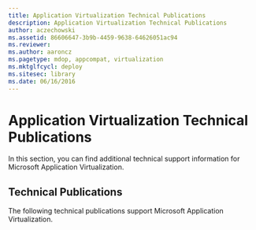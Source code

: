 ```yaml
---
title: Application Virtualization Technical Publications
description: Application Virtualization Technical Publications
author: aczechowski
ms.assetid: 86606647-3b9b-4459-9638-64626051ac94
ms.reviewer:
ms.author: aaroncz
ms.pagetype: mdop, appcompat, virtualization
ms.mktglfcycl: deploy
ms.sitesec: library
ms.date: 06/16/2016
---
```



# Application Virtualization Technical Publications


In this section, you can find additional technical support information for Microsoft Application Virtualization.

## Technical Publications


The following technical publications support Microsoft Application Virtualization.

 

 





